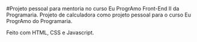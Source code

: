 #Projeto pessoal para mentoria no curso Eu ProgrAmo Front-End II da Programaria.
Projeto de calculadora como projeto pessoal para o curso Eu ProgrAmo do Programaria.

Feito com HTML, CSS e Javascript.
